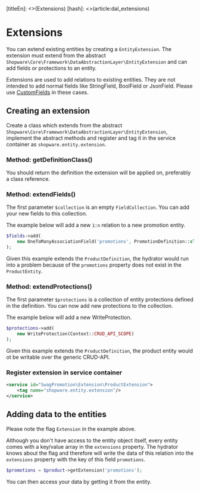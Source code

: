 [titleEn]: <>(Extensions)
[hash]: <>(article:dal_extensions)

# Extensions

You can extend existing entities by creating a `EntityExtension`. The extension must extend from the abstract
`Shopware\Core\Framework\DataAbstractionLayer\EntityExtension` and can add fields or protections to an entity.

Extensions are used to add relations to existing entities. They are not intended to add normal fields like StringField,
BoolField or JsonField. Please use [CustomFields](./045-custom-field.md) in these cases.
## Creating an extension

Create a class which extends from the abstract `Shopware\Core\Framework\DataAbstractionLayer\EntityExtension`, implement the abstract methods and register and tag it in the service container as `shopware.entity.extension`.

### Method: getDefinitionClass()

You should return the definition the extension will be applied on, preferably a class reference.

### Method: extendFields()

The first parameter `$collection` is an empty `FieldCollection`. You can add your new fields to this collection.

The example below will add a new `1:n` relation to a new promotion entity.

```php
$fields->add(
    new OneToManyAssociationField('promotions', PromotionDefinition::class, 'product_id')
);
```

Given this example extends the `ProductDefinition`, the hydrator would run into a problem because of the
`promotions` property does not exist in the `ProductEntity`.

### Method: extendProtections()

The first parameter `$protections` is a collection of entity protections defined in the definition. 
You can now add new protections to the collection.

The example below will add a new WriteProtection.

```php
$protections->add(
    new WriteProtection(Context::CRUD_API_SCOPE)
);
```

Given this example extends the `ProductDefinition`, the product entity would ot be writable over the generic CRUD-API.

### Register extension in service container

```xml
<service id="SwagPromotion\Extension\ProductExtension">
    <tag name="shopware.entity.extension"/>
</service>
```

## Adding data to the entities

Please note the flag `Extension` in the example above.

Although you don't have access to the entity object itself, every entity comes with a key/value array in the
`extensions` property. The hydrator knows about the flag and therefore will write the data of this relation into
the `extensions` property with the key of this field `promotions`.

```php
$promotions = $product->getExtension('promotions');
```

You can then access your data by getting it from the entity.
